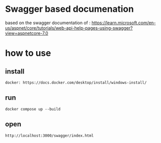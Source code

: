 # Swagger based documenation
based on the swagger documentation of :  https://learn.microsoft.com/en-us/aspnet/core/tutorials/web-api-help-pages-using-swagger?view=aspnetcore-7.0

# how to use
## install
```
docker: https://docs.docker.com/desktop/install/windows-install/
```
## run
```
docker compose up --build
```
## open
```
http://localhost:3000/swagger/index.html    
```

